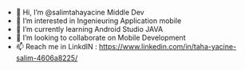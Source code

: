 - 👋 Hi, I’m @salimtahayacine Middle Dev
- 👀 I’m interested in  Ingenieuring Application mobile
- 🌱 I’m currently learning Android Studio JAVA
- 💞️ I’m looking to collaborate on Mobile Development
- 📫 Reach me in LinkdIN : https://www.linkedin.com/in/taha-yacine-salim-4606a8225/

<!---
salimtahayacine/salimtahayacine is a ✨ special ✨ repository because its `README.md` (this file) appears on your GitHub profile.
You can click the Preview link to take a look at your changes.
--->
